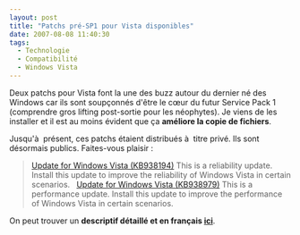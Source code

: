 ```yaml
---
layout: post
title: "Patchs pré-SP1 pour Vista disponibles"
date: 2007-08-08 11:40:30
tags:
  - Technologie
  - Compatibilité
  - Windows Vista
---
```


Deux patchs pour Vista font la une des buzz autour du dernier né des Windows car ils sont soupçonnés d'être le cœur du futur Service Pack 1 (comprendre gros lifting post-sortie&nbsp;pour les néophytes). Je viens de les installer et il est au moins évident que ça **améliore la copie de fichiers**.

Jusqu'à  présent, ces patchs étaient distribués à  titre privé. Ils sont désormais publics. Faites-vous plaisir&nbsp;:

> [Update for Windows Vista (KB938194)](//www.microsoft.com/en-us/download/details.aspx?id=9859) [](http://windows.microsoft.com/en-US/windows/help/genuine/faq)
> This is a reliability update. Install this update to improve the reliability of Windows Vista in certain scenarios.
> &nbsp;
> [Update for Windows Vista (KB938979)](//www.microsoft.com/en-us/download/details.aspx?id=20978) [](http://windows.microsoft.com/en-US/windows/help/genuine/faq)
> This is a performance update. Install this update to improve the performance of Windows Vista in certain scenarios.

On peut trouver un **descriptif détaillé et en français [ici](http://www.pinnula.fr/news/00868-windows-vista-pack-performances-stabilit-et-compatibilit-woow/fr/)**.
